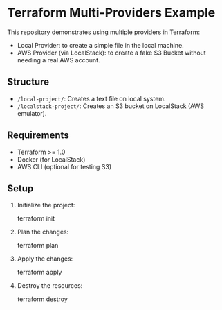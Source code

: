 # Terraform Multi-Providers Example

This repository demonstrates using multiple providers in Terraform:

- Local Provider: to create a simple file in the local machine.
- AWS Provider (via LocalStack): to create a fake S3 Bucket without needing a real AWS account.

## Structure

- `/local-project/`: Creates a text file on local system.
- `/localstack-project/`: Creates an S3 bucket on LocalStack (AWS emulator).

## Requirements

- Terraform >= 1.0
- Docker (for LocalStack)
- AWS CLI (optional for testing S3)

## Setup

1. Initialize the project:

    terraform init

2. Plan the changes:

    terraform plan

3. Apply the changes:

    terraform apply

4. Destroy the resources:

    terraform destroy